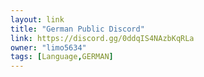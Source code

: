 ```yaml
---
layout: link
title: "German Public Discord"
link: https://discord.gg/0ddqIS4NAzbKqRLa
owner: "limo5634"
tags: [Language,GERMAN]
---
```

